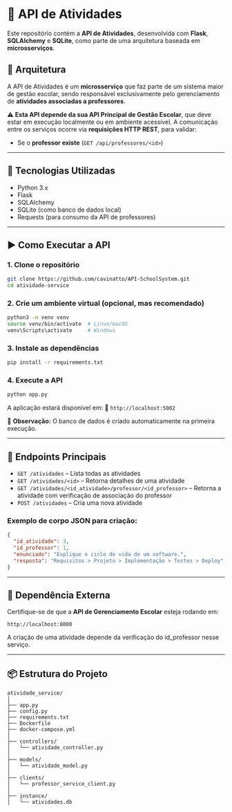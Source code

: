 # 📝 API de Atividades

Este repositório contém a **API de Atividades**, desenvolvida com **Flask**, **SQLAlchemy** e **SQLite**, como parte de uma arquitetura baseada em **microsserviços**.

## 🧩 Arquitetura

A API de Atividades é um **microsserviço** que faz parte de um sistema maior de gestão escolar, sendo responsável exclusivamente pelo gerenciamento de **atividades associadas a professores**.

⚠️ **Esta API depende da sua API Principal de Gestão Escolar**, que deve estar em execução localmente ou em ambiente acessível. A comunicação entre os serviços ocorre via **requisições HTTP REST**, para validar:

- Se o **professor existe** (`GET /api/professores/<id>`)

---

## 🚀 Tecnologias Utilizadas

- Python 3.x  
- Flask  
- SQLAlchemy  
- SQLite (como banco de dados local)  
- Requests (para consumo da API de professores)

---

## ▶️ Como Executar a API

### 1. Clone o repositório

```bash
git clone https://github.com/cavinatto/API-SchoolSystem.git
cd atividade-service
```

### 2. Crie um ambiente virtual (opcional, mas recomendado)

```bash
python3 -m venv venv
source venv/bin/activate  # Linux/macOS
venv\Scripts\activate     # Windows
```

### 3. Instale as dependências

```bash
pip install -r requirements.txt
```

### 4. Execute a API

```bash
python app.py
```

A aplicação estará disponível em:
📍 `http://localhost:5002`

📝 **Observação:** O banco de dados é criado automaticamente na primeira execução.

---

## 📡 Endpoints Principais

- `GET /atividades` – Lista todas as atividades
- `GET /atividades/<id>` – Retorna detalhes de uma atividade
- `GET /atividades/<id_atividade>/professor/<id_professor>` – Retorna a atividade com verificação de associação do professor
- `POST /atividades` – Cria uma nova atividade

### Exemplo de corpo JSON para criação:

```json
{
  "id_atividade": 3,
  "id_professor": 1,
  "enunciado": "Explique o ciclo de vida de um software.",
  "resposta": "Requisitos > Projeto > Implementação > Testes > Deploy"
}
```

---

## 🔗 Dependência Externa

Certifique-se de que a **API de Gerenciamento Escolar** esteja rodando em:

```
http://localhost:8000
```

A criação de uma atividade depende da verificação do id_professor nesse serviço.

---

## 📦 Estrutura do Projeto

```
atividade_service/
│
├── app.py
├── config.py
├── requirements.txt
├── Dockerfile
├── docker-compose.yml
│
├── controllers/
│   └── atividade_controller.py
│
├── models/
│   └── atividade_model.py
│
├── clients/
│   └── professor_service_client.py
│
├── instance/
│   └── atividades.db
```
